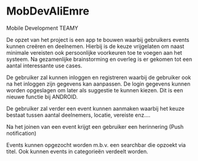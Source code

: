 # MobDevAliEmre
Mobile Development TEAMY

De opzet van het project is een app te bouwen waarbij gebruikers events kunnen creëren en deelnemen. Hierbij is de keuze vrijgelaten om naast minimale vereisten ook persoonlijke voorkeuren toe te voegen aan het systeem. Na gezamenlijke brainstorming en overleg is er gekomen tot een aantal interessante use cases.

De gebruiker zal kunnen inloggen en registreren waarbij de gebruiker ook na het inloggen zijn gegevens kan aanpassen. De login gegevens kunnen worden opgeslagen om later als suggestie te kunnen kiezen. Dit is een nieuwe functie bij ANDROID.

De gebruiker zal verder een event kunnen aanmaken waarbij het keuze bestaat tussen aantal deelnemers, locatie, vereiste enz.… 

Na het joinen van een event krijgt een gebruiker een herinnering (Push notification)

Events kunnen opgezocht worden m.b.v. een searchbar die opzoekt via titel. Ook kunnen events in categorieën verdeelt worden.


